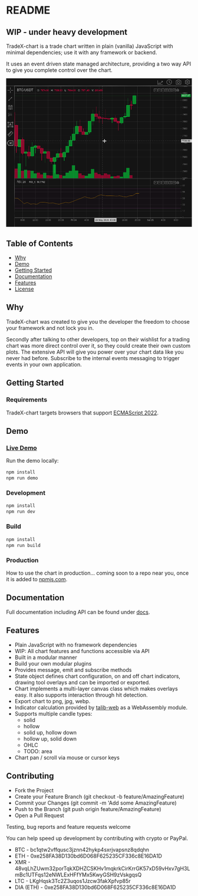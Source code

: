 # README

## WIP - under heavy development

TradeX-chart is a trade chart written in plain (vanilla) JavaScript with minimal dependencies; use it with any framework or backend.

It uses an event driven state managed architecture, providing a two way API to give you complete control over the chart.

![](assets/20220927_130009_Screenshot_20220927_125708.png)

## Table of Contents

* [Why](#why)
* [Demo](#demo)
* [Getting Started](#getting-started)
* [Documentation](/docs/documentation.md)
* [Features](#features)
* [License](/LICENSE)

## Why

TradeX-chart was created to give you the developer the freedom to choose your framework and not lock you in.

Secondly after talking to other developers, top on their wishlist for a trading chart was more direct control over it, so they could create their own custom plots. The extensive API will give you power over your chart data like you never had before. Subscribe to the internal events messaging to trigger events in your own application.

## Getting Started

### Requirements

TradeX-chart targets browsers that support [ECMAScript 2022](https://www.ecma-international.org/wp-content/uploads/ECMA-262_13th_edition_june_2022.pdfhttps:/).

## Demo

### [Live Demo](https://tradex-chart.guildmedia.net)

Run the demo locally:

```
npm install
npm run demo
```

### Development

```
npm install
npm run dev
```

### Build

```
npm install
npm run build
```

### Production

How to use the chart in production... coming soon to a repo near you, once it is added to [npmjs.com](https://npmjs.com).

## Documentation

Full documentation including API can be found under [docs](/docs/documentation.md).

## Features

* Plain JavaScript with no framework dependencies
* WIP: All chart features and functions accessible via API
* Built in a modular manner
* Build your own modular plugins
* Provides message, emit and subscribe methods
* State object defines chart configuration, on and off chart indicators, drawing tool overlays and can be imported or exported.
* Chart implements a multi-layer canvas class which makes overlays easy. It also supports interaction through hit detection.
* Export chart to png, jpg, webp.
* Indicator calculation provided by [talib-web](https://https://anchegt.github.io/talib-web/) as a WebAssembly module.
* Supports multiple candle types:
  * solid
  * hollow
  * solid up, hollow down
  * hollow up, solid down
  * OHLC
  * TODO: area
* Chart pan / scroll via mouse or cursor keys

## Contributing

* Fork the Project
* Create your Feature Branch (git checkout -b feature/AmazingFeature)
* Commit your Changes (git commit -m 'Add some AmazingFeature)
* Push to the Branch (git push origin feature/AmazingFeature)
* Open a Pull Request

Testing, bug reports and feature requests welcome

You can help speed up development by contributing with crypto or PayPal.

* BTC - bc1qtw2vffqusc3jznn42hykp4sxrjvapsnz8qdqhn
* ETH - 0xe258FA38D130bd6D068F625235CF336c8E16DA1D
* XMR - 48vqLhZUwm32porTqkXDHZCSKHv1mqkrkCirKrrGK57xD59vHxv7gH3LmBc1UTFqs12eNWLExHFfYMx5KwyGSH9zVskgqsQ
* LTC - LKgHqsk3Tc2Z3uqos1Jzcw3fakXpfvp85r
* DIA (ETH) - 0xe258FA38D130bd6D068F625235CF336c8E16DA1D
